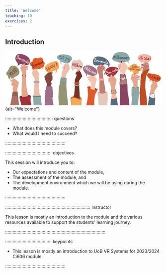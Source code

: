 ```yaml
---
title: 'Welcome'
teaching: 10
exercises: 2
---
```

## Introduction

![&copy; Melita - stock.adobe.com](fig/AdobeStock_459862700.jpeg){alt="Welcome"}

:::::::::::::::::::::::::::::::::::::: questions 

- What does this module covers?
- What would I need to succeed?

::::::::::::::::::::::::::::::::::::::::::::::::

::::::::::::::::::::::::::::::::::::: objectives

This session will introduce you to: 

- Our expectations and content of the module, 
- The assessment of the module, and
- The development environment which we will be using during the module.

::::::::::::::::::::::::::::::::::::::::::::::::


:::::::::::::::::::::::::::::::::::::::::::::::::::::::::::::::::::: instructor

This lesson is mostly an introduction
to the module
and the various resources available
to support the students' learning journey.


::::::::::::::::::::::::::::::::::::::::::::::::::::::::::::::::::::::::::::::::

::::::::::::::::::::::::::::::::::::: keypoints 

- This lesson is mostly an introduction to UoB VR Systems for 2023/2024 Ci606 module.

::::::::::::::::::::::::::::::::::::::::::::::::

